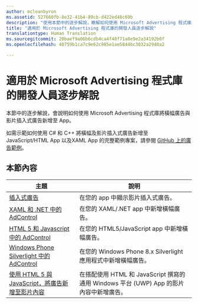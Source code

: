 ```yaml
---
author: mcleanbyron
ms.assetid: 527660fb-8e32-41b4-89cb-d422ed48c69b
description: "使用本節中的逐步解說，瞭解如何使用 Microsoft Advertising 程式庫將橫幅廣告與影片插入式廣告新增至 app。"
title: "適用於 Microsoft Advertising 程式庫的開發人員逐步解說"
translationtype: Human Translation
ms.sourcegitcommit: 20baef9a06b6cdb4ca4f48f71a8e9e2a34192b0f
ms.openlocfilehash: 40759b1ca7c9e62c985e1ae5844bc3032a2940a2

---
```


# 適用於 Microsoft Advertising 程式庫的開發人員逐步解說




本節中的逐步解說，會說明如何使用 Microsoft Advertising 程式庫將橫幅廣告與影片插入式廣告新增至 App。

如需示範如何使用 C# 和 C++ 將橫幅及影片插入式廣告新增至 JavaScript/HTML App 以及XAML App 的完整範例專案，請參閱 [GitHub 上的廣告範例](http://aka.ms/githubads)。

## 本節內容

|  主題    | 說明 |               
|----------|-------|
| [插入式廣告](interstitial-ads.md)    | 在您的 app 中顯示影片插入式廣告。        |
| [XAML 和 .NET 中的 AdControl](adcontrol-in-xaml-and--net.md)     | 在您的 XAML/.NET app 中新增橫幅廣告。        |
| [HTML 5 和 Javascript 中的 AdControl](adcontrol-in-html-5-and-javascript.md)     | 在您的 HTML5/JavaScript app 中新增橫幅廣告。        |
| [Windows Phone Silverlight 中的 AdControl](adcontrol-in-windows-phone-silverlight.md)       | 在您的 Windows Phone 8.x Silverlight 應用程式中新增橫幅廣告。 |
| [使用 HTML 5 與 JavaScript，將廣告新增至影片內容](add-advertisements-to-video-content.md)     |  在搭配使用 HTML 和 JavaScript 撰寫的通用 Windows 平台 (UWP) App 的影片內容中新增廣告。 |



 

 



<!--HONumber=Aug16_HO3-->


